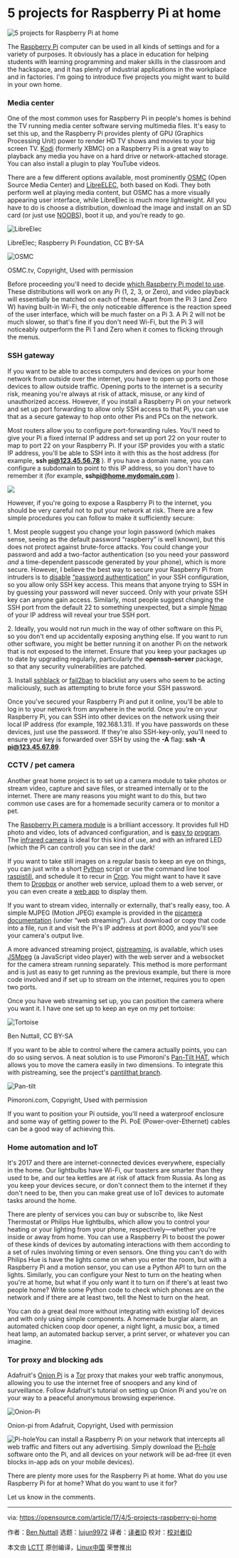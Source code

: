 [#]: collector: (lujun9972)
[#]: translator: ( )
[#]: reviewer: ( )
[#]: publisher: ( )
[#]: url: ( )
[#]: subject: (5 projects for Raspberry Pi at home)
[#]: via: (https://opensource.com/article/17/4/5-projects-raspberry-pi-home)
[#]: author: (Ben Nuttall  https://opensource.com/users/bennuttall)

5 projects for Raspberry Pi at home
======

![5 projects for Raspberry Pi at home][1]

The [Raspberry Pi][2] computer can be used in all kinds of settings and for a variety of purposes. It obviously has a place in education for helping students with learning programming and maker skills in the classroom and the hackspace, and it has plenty of industrial applications in the workplace and in factories. I'm going to introduce five projects you might want to build in your own home.

### Media center

One of the most common uses for Raspberry Pi in people's homes is behind the TV running media center software serving multimedia files. It's easy to set this up, and the Raspberry Pi provides plenty of GPU (Graphics Processing Unit) power to render HD TV shows and movies to your big screen TV. [Kodi][3] (formerly XBMC) on a Raspberry Pi is a great way to playback any media you have on a hard drive or network-attached storage. You can also install a plugin to play YouTube videos.

There are a few different options available, most prominently [OSMC][4] (Open Source Media Center) and [LibreELEC][5], both based on Kodi. They both perform well at playing media content, but OSMC has a more visually appearing user interface, while LibreElec is much more lightweight. All you have to do is choose a distribution, download the image and install on an SD card (or just use [NOOBS][6]), boot it up, and you're ready to go.

![LibreElec ][7]

LibreElec; Raspberry Pi Foundation, CC BY-SA

![OSMC][8]

OSMC.tv, Copyright, Used with permission

Before proceeding you'll need to decide [w][9][hich Raspberry Pi model to use][9]. These distributions will work on any Pi (1, 2, 3, or Zero), and video playback will essentially be matched on each of these. Apart from the Pi 3 (and Zero W) having built-in Wi-Fi, the only noticeable difference is the reaction speed of the user interface, which will be much faster on a Pi 3. A Pi 2 will not be much slower, so that's fine if you don't need Wi-Fi, but the Pi 3 will noticeably outperform the Pi 1 and Zero when it comes to flicking through the menus.

### SSH gateway

If you want to be able to access computers and devices on your home network from outside over the internet, you have to open up ports on those devices to allow outside traffic. Opening ports to the internet is a security risk, meaning you're always at risk of attack, misuse, or any kind of unauthorized access. However, if you install a Raspberry Pi on your network and set up port forwarding to allow only SSH access to that Pi, you can use that as a secure gateway to hop onto other Pis and PCs on the network.

Most routers allow you to configure port-forwarding rules. You'll need to give your Pi a fixed internal IP address and set up port 22 on your router to map to port 22 on your Raspberry Pi. If your ISP provides you with a static IP address, you'll be able to SSH into it with this as the host address (for example, **ssh pi@123.45.56.78** ). If you have a domain name, you can configure a subdomain to point to this IP address, so you don't have to remember it (for example, **ssh[pi@home.mydomain.com][10]** ).

![][11]

However, if you're going to expose a Raspberry Pi to the internet, you should be very careful not to put your network at risk. There are a few simple procedures you can follow to make it sufficiently secure:

1\. Most people suggest you change your login password (which makes sense, seeing as the default password “raspberry” is well known), but this does not protect against brute-force attacks. You could change your password and add a two-factor authentication (so you need your password _and_ a time-dependent passcode generated by your phone), which is more secure. However, I believe the best way to secure your Raspberry Pi from intruders is to [disable][12] [“password authentication”][12] in your SSH configuration, so you allow only SSH key access. This means that anyone trying to SSH in by guessing your password will never succeed. Only with your private SSH key can anyone gain access. Similarly, most people suggest changing the SSH port from the default 22 to something unexpected, but a simple [Nmap][13] of your IP address will reveal your true SSH port.

2\. Ideally, you would not run much in the way of other software on this Pi, so you don't end up accidentally exposing anything else. If you want to run other software, you might be better running it on another Pi on the network that is not exposed to the internet. Ensure that you keep your packages up to date by upgrading regularly, particularly the **openssh-server** package, so that any security vulnerabilities are patched.

3\. Install [sshblack][14] or [fail2ban][15] to blacklist any users who seem to be acting maliciously, such as attempting to brute force your SSH password.

Once you've secured your Raspberry Pi and put it online, you'll be able to log in to your network from anywhere in the world. Once you're on your Raspberry Pi, you can SSH into other devices on the network using their local IP address (for example, 192.168.1.31). If you have passwords on these devices, just use the password. If they're also SSH-key-only, you'll need to ensure your key is forwarded over SSH by using the **-A** flag: **ssh -A pi@123.45.67.89**.

### CCTV / pet camera

Another great home project is to set up a camera module to take photos or stream video, capture and save files, or streamed internally or to the internet. There are many reasons you might want to do this, but two common use cases are for a homemade security camera or to monitor a pet.

The [Raspberry Pi camera module][16] is a brilliant accessory. It provides full HD photo and video, lots of advanced configuration, and is [easy to][17] [program][17]. The [infrared camera][18] is ideal for this kind of use, and with an infrared LED (which the Pi can control) you can see in the dark!

If you want to take still images on a regular basis to keep an eye on things, you can just write a short [Python][19] script or use the command line tool [raspistill][20], and schedule it to recur in [Cron][21]. You might want to have it save them to [Dropbox][22] or another web service, upload them to a web server, or you can even create a [web app][23] to display them.

If you want to stream video, internally or externally, that's really easy, too. A simple MJPEG (Motion JPEG) example is provided in the [picamera documentation][24] (under “web streaming”). Just download or copy that code into a file, run it and visit the Pi's IP address at port 8000, and you'll see your camera's output live.

A more advanced streaming project, [pistreaming][25], is available, which uses [JSMpeg][26] (a JavaScript video player) with the web server and a websocket for the camera stream running separately. This method is more performant and is just as easy to get running as the previous example, but there is more code involved and if set up to stream on the internet, requires you to open two ports.

Once you have web streaming set up, you can position the camera where you want it. I have one set up to keep an eye on my pet tortoise:

![Tortoise ][27]

Ben Nuttall, CC BY-SA

If you want to be able to control where the camera actually points, you can do so using servos. A neat solution is to use Pimoroni's [Pan-Tilt HAT][28], which allows you to move the camera easily in two dimensions. To integrate this with pistreaming, see the project's [pantilthat branch][29].

![Pan-tilt][30]

Pimoroni.com, Copyright, Used with permission

If you want to position your Pi outside, you'll need a waterproof enclosure and some way of getting power to the Pi. PoE (Power-over-Ethernet) cables can be a good way of achieving this.

### Home automation and IoT

It's 2017 and there are internet-connected devices everywhere, especially in the home. Our lightbulbs have Wi-Fi, our toasters are smarter than they used to be, and our tea kettles are at risk of attack from Russia. As long as you keep your devices secure, or don't connect them to the internet if they don't need to be, then you can make great use of IoT devices to automate tasks around the home.

There are plenty of services you can buy or subscribe to, like Nest Thermostat or Philips Hue lightbulbs, which allow you to control your heating or your lighting from your phone, respectively—whether you're inside or away from home. You can use a Raspberry Pi to boost the power of these kinds of devices by automating interactions with them according to a set of rules involving timing or even sensors. One thing you can't do with Philips Hue is have the lights come on when you enter the room, but with a Raspberry Pi and a motion sensor, you can use a Python API to turn on the lights. Similarly, you can configure your Nest to turn on the heating when you're at home, but what if you only want it to turn on if there's at least two people home? Write some Python code to check which phones are on the network and if there are at least two, tell the Nest to turn on the heat.

You can do a great deal more without integrating with existing IoT devices and with only using simple components. A homemade burglar alarm, an automated chicken coop door opener, a night light, a music box, a timed heat lamp, an automated backup server, a print server, or whatever you can imagine.

### Tor proxy and blocking ads

Adafruit's [Onion Pi][31] is a [Tor][32] proxy that makes your web traffic anonymous, allowing you to use the internet free of snoopers and any kind of surveillance. Follow Adafruit's tutorial on setting up Onion Pi and you're on your way to a peaceful anonymous browsing experience.

![Onion-Pi][33]

Onion-pi from Adafruit, Copyright, Used with permission

![Pi-hole][34]You can install a Raspberry Pi on your network that intercepts all web traffic and filters out any advertising. Simply download the [Pi-hole][35] software onto the Pi, and all devices on your network will be ad-free (it even blocks in-app ads on your mobile devices).

There are plenty more uses for the Raspberry Pi at home. What do you use Raspberry Pi for at home? What do you want to use it for?

Let us know in the comments.

--------------------------------------------------------------------------------

via: https://opensource.com/article/17/4/5-projects-raspberry-pi-home

作者：[Ben Nuttall][a]
选题：[lujun9972][b]
译者：[译者ID](https://github.com/译者ID)
校对：[校对者ID](https://github.com/校对者ID)

本文由 [LCTT](https://github.com/LCTT/TranslateProject) 原创编译，[Linux中国](https://linux.cn/) 荣誉推出

[a]: https://opensource.com/users/bennuttall
[b]: https://github.com/lujun9972
[1]: https://opensource.com/sites/default/files/styles/image-full-size/public/lead-images/raspberry_pi_home_automation.png?itok=2TnmJpD8 (5 projects for Raspberry Pi at home)
[2]: https://www.raspberrypi.org/
[3]: https://kodi.tv/
[4]: https://osmc.tv/
[5]: https://libreelec.tv/
[6]: https://www.raspberrypi.org/downloads/noobs/
[7]: https://opensource.com/sites/default/files/libreelec_0.png (LibreElec )
[8]: https://opensource.com/sites/default/files/osmc.png (OSMC)
[9]: https://opensource.com/life/16/10/which-raspberry-pi-should-you-choose-your-project
[10]: mailto:pi@home.mydomain.com
[11]: https://opensource.com/sites/default/files/resize/screenshot_from_2017-04-07_15-13-01-700x380.png
[12]: http://stackoverflow.com/questions/20898384/ssh-disable-password-authentication
[13]: https://nmap.org/
[14]: http://www.pettingers.org/code/sshblack.html
[15]: https://www.fail2ban.org/wiki/index.php/Main_Page
[16]: https://www.raspberrypi.org/products/camera-module-v2/
[17]: https://opensource.com/life/15/6/raspberry-pi-camera-projects
[18]: https://www.raspberrypi.org/products/pi-noir-camera-v2/
[19]: http://picamera.readthedocs.io/
[20]: https://www.raspberrypi.org/documentation/usage/camera/raspicam/raspistill.md
[21]: https://www.raspberrypi.org/documentation/linux/usage/cron.md
[22]: https://github.com/RZRZR/plant-cam
[23]: https://github.com/bennuttall/bett-bot
[24]: http://picamera.readthedocs.io/en/release-1.13/recipes2.html#web-streaming
[25]: https://github.com/waveform80/pistreaming
[26]: http://jsmpeg.com/
[27]: https://opensource.com/sites/default/files/tortoise.jpg (Tortoise)
[28]: https://shop.pimoroni.com/products/pan-tilt-hat
[29]: https://github.com/waveform80/pistreaming/tree/pantilthat
[30]: https://opensource.com/sites/default/files/pan-tilt.gif (Pan-tilt)
[31]: https://learn.adafruit.com/onion-pi/overview
[32]: https://www.torproject.org/
[33]: https://opensource.com/sites/default/files/onion-pi.jpg (Onion-Pi)
[34]: https://opensource.com/sites/default/files/resize/pi-hole-250x250.png (Pi-hole)
[35]: https://pi-hole.net/
